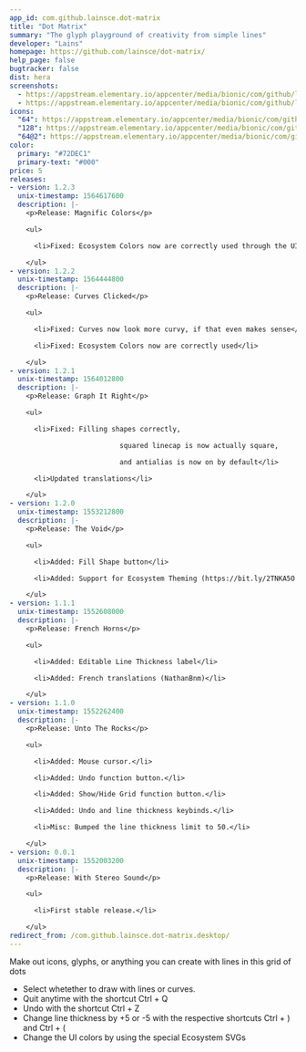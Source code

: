 ```yaml
---
app_id: com.github.lainsce.dot-matrix
title: "Dot Matrix"
summary: "The glyph playground of creativity from simple lines"
developer: "Lains"
homepage: https://github.com/lainsce/dot-matrix/
help_page: false
bugtracker: false
dist: hera
screenshots:
  - https://appstream.elementary.io/appcenter/media/bionic/com/github/lainsce.dot-matrix/6EA1A7F6C4577DA57B4481A7B139ED95/screenshots/image-1_orig.png
  - https://appstream.elementary.io/appcenter/media/bionic/com/github/lainsce.dot-matrix/6EA1A7F6C4577DA57B4481A7B139ED95/screenshots/image-2_orig.png
icons:
  "64": https://appstream.elementary.io/appcenter/media/bionic/com/github/lainsce.dot-matrix/6EA1A7F6C4577DA57B4481A7B139ED95/icons/64x64/com.github.lainsce.dot-matrix_com.github.lainsce.dot-matrix.png
  "128": https://appstream.elementary.io/appcenter/media/bionic/com/github/lainsce.dot-matrix/6EA1A7F6C4577DA57B4481A7B139ED95/icons/128x128/com.github.lainsce.dot-matrix_com.github.lainsce.dot-matrix.png
  "64@2": https://appstream.elementary.io/appcenter/media/bionic/com/github/lainsce.dot-matrix/6EA1A7F6C4577DA57B4481A7B139ED95/icons/64x64@2/com.github.lainsce.dot-matrix_com.github.lainsce.dot-matrix.png
color:
  primary: "#72DEC1"
  primary-text: "#000"
price: 5
releases:
- version: 1.2.3
  unix-timestamp: 1564617600
  description: |-
    <p>Release: Magnific Colors</p>

    <ul>

      <li>Fixed: Ecosystem Colors now are correctly used through the UI</li>

    </ul>
- version: 1.2.2
  unix-timestamp: 1564444800
  description: |-
    <p>Release: Curves Clicked</p>

    <ul>

      <li>Fixed: Curves now look more curvy, if that even makes sense</li>

      <li>Fixed: Ecosystem Colors now are correctly used</li>

    </ul>
- version: 1.2.1
  unix-timestamp: 1564012800
  description: |-
    <p>Release: Graph It Right</p>

    <ul>

      <li>Fixed: Filling shapes correctly,

                           squared linecap is now actually square,

                           and antialias is now on by default</li>

      <li>Updated translations</li>

    </ul>
- version: 1.2.0
  unix-timestamp: 1553212800
  description: |-
    <p>Release: The Void</p>

    <ul>

      <li>Added: Fill Shape button</li>

      <li>Added: Support for Ecosystem Theming (https://bit.ly/2TNKA5O for info)</li>

    </ul>
- version: 1.1.1
  unix-timestamp: 1552608000
  description: |-
    <p>Release: French Horns</p>

    <ul>

      <li>Added: Editable Line Thickness label</li>

      <li>Added: French translations (NathanBnm)</li>

    </ul>
- version: 1.1.0
  unix-timestamp: 1552262400
  description: |-
    <p>Release: Unto The Rocks</p>

    <ul>

      <li>Added: Mouse cursor.</li>

      <li>Added: Undo function button.</li>

      <li>Added: Show/Hide Grid function button.</li>

      <li>Added: Undo and line thickness keybinds.</li>

      <li>Misc: Bumped the line thickness limit to 50.</li>

    </ul>
- version: 0.0.1
  unix-timestamp: 1552003200
  description: |-
    <p>Release: With Stereo Sound</p>

    <ul>

      <li>First stable release.</li>

    </ul>
redirect_from: /com.github.lainsce.dot-matrix.desktop/
---
```


<p>Make out icons, glyphs, or anything you can create with lines in this grid of dots</p>
<ul>
  <li>Select whetether to draw with lines or curves.</li>
  <li>Quit anytime with the shortcut Ctrl + Q</li>
  <li>Undo with the shortcut Ctrl + Z</li>
  <li>Change line thickness by +5 or -5 with the respective shortcuts Ctrl + ) and Ctrl + (</li>
  <li>Change the UI colors by using the special Ecosystem SVGs</li>
</ul>